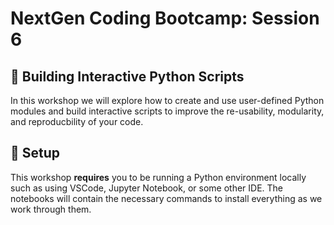 # NextGen Coding Bootcamp: Session 6

## :wave: Building Interactive Python Scripts

In this workshop we will explore how to create and use user-defined Python modules and build interactive scripts to improve the re-usability, modularity, and reproducbility of your code.


## :wrench: Setup

This workshop **requires** you to be running a Python environment locally such as using VSCode, Jupyter Notebook, or some other IDE. The notebooks will contain the necessary commands to install everything as we work through them.
